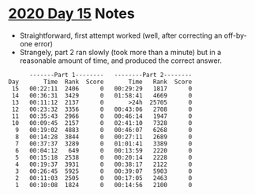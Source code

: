 # [2020 Day 15](https://adventofcode.com/2020/day/15) Notes

* Straightforward, first attempt worked (well, after correcting an off-by-one error)
* Strangely, part 2 ran slowly (took more than a minute) but in a reasonable amount of time, and produced the correct answer.

```
      -------Part 1--------   --------Part 2--------
Day       Time  Rank  Score       Time   Rank  Score
 15   00:22:11  2406      0   00:29:29   1817      0
 14   00:36:31  3429      0   01:58:41   4669      0
 13   00:11:12  2137      0       >24h  25705      0
 12   00:23:32  3356      0   00:43:06   2708      0
 11   00:35:43  2966      0   00:46:14   1947      0
 10   00:09:45  2157      0   02:41:10   7328      0
  9   00:19:02  4883      0   00:46:07   6268      0
  8   00:14:28  3844      0   00:27:11   2689      0
  7   00:37:37  3289      0   01:01:41   3389      0
  6   00:04:12   649      0   00:13:59   2220      0
  5   00:15:18  2538      0   00:20:14   2228      0
  4   00:19:37  3931      0   00:38:17   2122      0
  3   00:26:45  5925      0   00:39:07   5903      0
  2   00:11:03  2505      0   00:17:05   2463      0
  1   00:10:08  1824      0   00:14:56   2100      0
```
